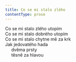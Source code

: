 ```yaml
---
title: Co se mi stalo zlého
contentType: prose
---
```


<section>

Co se mi stalo zlého utopím  
Co se mi stalo dobrého utopím  
Co se mi stalo chytne mě za krk  
Jak jedovatého hada  
     dvěma prsty  
     těsně za hlavou

</section>
